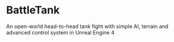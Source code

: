 # BattleTank

An open-world head-to-head tank fight with simple AI, terrain and advanced control system in Unreal Engine 4
